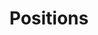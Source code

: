 ---
title: Positions
type: landing

banner:
  caption: ''
  image: 'skill.jpg'

sections:
  - block: markdown
    content:
      title:
      subtitle: ''
      text:
    design:
      columns: '1'
      background:
        image: 
          filename: skill.jpg
          filters:
            brightness: 0.7
          parallax: false
          position: center
          size: cover
          text_color_light: true
      spacing:
        padding: ['20px', '0', '20px', '0']
      css_class: 'custom-height'
  - block: experience
    content:
      title: Positions
      # Date format for experience
      #   Refer to https://wowchemy.com/docs/customization/#date-format
      date_format: Jan 2006
      # Experiences.
      #   Add/remove as many experience `items` below as you like.
      #   Required fields are `title`, `company`, and `date_start`.
      #   Leave `date_end` empty if it's your current employer.
      #   Begin multi-line descriptions with YAML's `|2-` multi-line prefix.
      items:
        - title: Research Intern
          company: Operating Systems Research Lab
          company_url: ''
          company_logo: univ
          location: Jeonju, South Korea
          date_start: '2024-03-02'
          date_end: ''
          description: I am studying virtualization and cloud environments, primarily focusing on OpenStack.

        - title: Computer Science Student
          company: Chonbuk National University
          company_url: ''
          company_logo: univ
          location: Jeonju, South Korea
          date_start: '2022-03-01'
          date_end: ''
          description: I am currently enrolled in the Department of Computer Science, focusing on software development and research.

    design:
      # Choose how many columns the section has. Valid values: '1' or '2'.
      columns: '2'
---